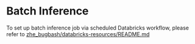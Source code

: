# Batch Inference
To set up batch inference job via scheduled Databricks workflow, please refer to [zhe_bugbash/databricks-resources/README.md](../../databricks-resources/README.md)
